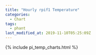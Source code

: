 ```yaml
---
title: "Hourly rpif1 Temperature"
categories:
  - Chart
tags:
  - phant
last_modified_at: 2019-11-10T05:25:09Z
---
```


{% include pi_temp_charts.html %}

<script>
var drawThisChart = creata_drawChart('?limit=360&sample=2', 'chart-hourly');
google.charts.setOnLoadCallback(drawThisChart);
</script>

<div id="chart-hourly" style="width: 100%;"></div>
<div id="save_png"></div>


<!-- Local Variables: -->
<!-- time-stamp-pattern: "8/^last_modified_at: %:y-%02m-%02dT%02H:%02M:%02SZ$" -->
<!-- time-stamp-time-zone: "UTC" -->
<!-- End: -->
